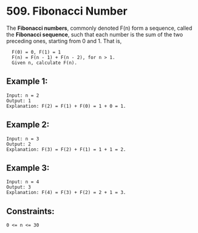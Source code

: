 # 509. Fibonacci Number

The **Fibonacci numbers**, commonly denoted F(n) form a sequence, called the **Fibonacci sequence**, such that each number is the sum of the two preceding ones, starting from 0 and 1. That is,

```
  F(0) = 0, F(1) = 1
  F(n) = F(n - 1) + F(n - 2), for n > 1.
  Given n, calculate F(n).
```

## Example 1:

```
Input: n = 2
Output: 1
Explanation: F(2) = F(1) + F(0) = 1 + 0 = 1.
```

## Example 2:

```
Input: n = 3
Output: 2
Explanation: F(3) = F(2) + F(1) = 1 + 1 = 2.
```

## Example 3:

```
Input: n = 4
Output: 3
Explanation: F(4) = F(3) + F(2) = 2 + 1 = 3.
```

## Constraints:

```
0 <= n <= 30
```

[^1]: [link to the leetcode problem](https://leetcode.com/problems/fibonacci-number/)
